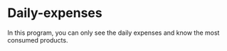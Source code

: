 # Daily-expenses
In this program, you can only see the daily expenses and know the most consumed products.
